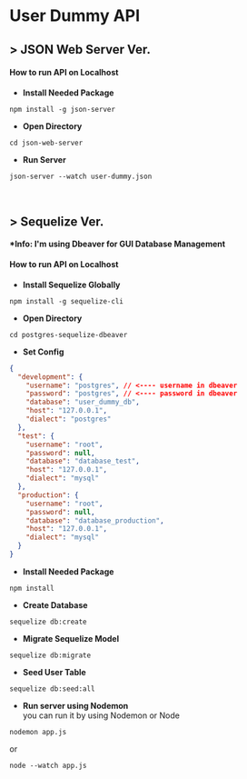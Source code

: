 # User Dummy API

## > JSON Web Server Ver.

#### How to run API on Localhost  

+ **Install Needed Package**
```
npm install -g json-server
```

+ **Open Directory**
```
cd json-web-server
```

+ **Run Server**
```
json-server --watch user-dummy.json
```

&nbsp;

## > Sequelize Ver.

__*Info: I'm using Dbeaver for GUI Database Management__

#### How to run API on Localhost  

+ **Install Sequelize Globally**
```
npm install -g sequelize-cli
```

+ **Open Directory**
```
cd postgres-sequelize-dbeaver
```

+ **Set Config**
```json
{
  "development": {
    "username": "postgres", // <---- username in dbeaver
    "password": "postgres", // <---- password in dbeaver
    "database": "user_dummy_db",
    "host": "127.0.0.1",
    "dialect": "postgres"
  },
  "test": {
    "username": "root",
    "password": null,
    "database": "database_test",
    "host": "127.0.0.1",
    "dialect": "mysql"
  },
  "production": {
    "username": "root",
    "password": null,
    "database": "database_production",
    "host": "127.0.0.1",
    "dialect": "mysql"
  }
}

```

+ **Install Needed Package**
```
npm install
```

+ **Create Database**
```
sequelize db:create
```

+ **Migrate Sequelize Model**
```
sequelize db:migrate
```

+ **Seed User Table**
```
sequelize db:seed:all
```

+ **Run server using Nodemon**  
you can run it by using Nodemon or Node
```
nodemon app.js
```
  or
```
node --watch app.js
```   


